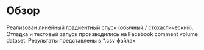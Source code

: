 # Обзор

Реализован линейный градиентный спуск (обычный / стохастический). Отладка и тестовый запуск производились на Facebook comment volume dataset. Результаты представлены в \*.csv файлах
